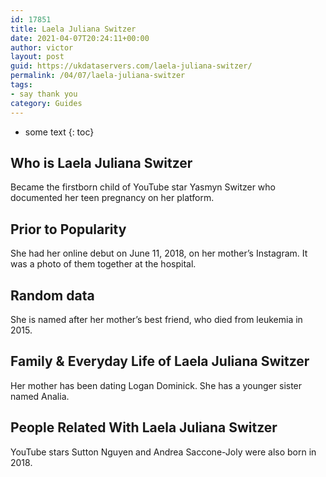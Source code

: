 ```yaml
---
id: 17851
title: Laela Juliana Switzer
date: 2021-04-07T20:24:11+00:00
author: victor
layout: post
guid: https://ukdataservers.com/laela-juliana-switzer/
permalink: /04/07/laela-juliana-switzer
tags:
- say thank you
category: Guides
---
```


* some text
{: toc}


## Who is Laela Juliana Switzer



Became the firstborn child of YouTube star Yasmyn Switzer who documented her teen pregnancy on her platform. 

                
                
                
## Prior to Popularity



She had her online debut on June 11, 2018, on her mother&#8217;s Instagram. It was a photo of them together at the hospital.

                
                
                
## Random data



She is named after her mother&#8217;s best friend, who died from leukemia in 2015. 

                
                
                
## Family & Everyday Life of Laela Juliana Switzer



Her mother has been dating Logan Dominick. She has a younger sister named Analia. 

                
                
                
## People Related With Laela Juliana Switzer



YouTube stars Sutton Nguyen and Andrea Saccone-Joly were also born in 2018. 

                
              
            
          
          
          